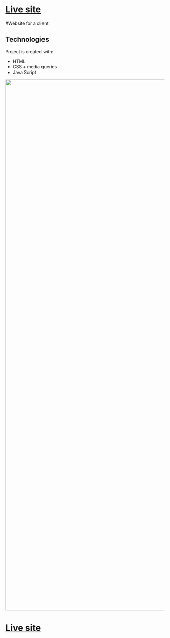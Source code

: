 <h1><a href="http://www.luxes.lt">Live site</a></h1>

#Website for a client

## Technologies

Project is created with:

- HTML
- CSS + media queries
- Java Script

<img width="1675" alt="" src="https://github.com/ArnasLuksas/luxes_web/blob/main/images/websitescreen.png">

<h1><a href="http://www.luxes.lt">Live site</a></h1>
